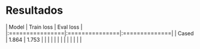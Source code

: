 
# Resultados

|  Model          | Train loss     | Eval loss     |
|:================|:===============|:==============|
| Cased           | 1.864          | 1.753         |
|                 |                |               |
|                 |                |               |
|                 |                |               |

